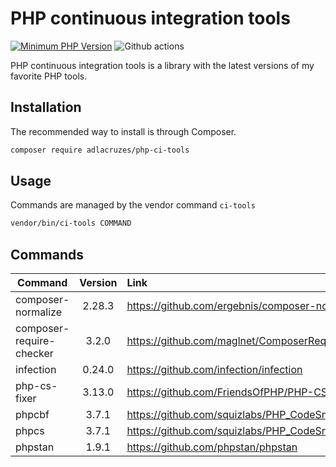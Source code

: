 # PHP continuous integration tools

[![Minimum PHP Version](https://img.shields.io/badge/php-%3E%3D%207.4-8892BF.svg?style=flat-square)](https://php.net/)
![Github actions](https://github.com/adlacruzes/php-ci-tools/workflows/Continuous%20Integration/badge.svg?branch=master)
                 
PHP continuous integration tools is a library with the latest versions of my favorite PHP tools.

## Installation

The recommended way to install is through Composer.

```sh
composer require adlacruzes/php-ci-tools
``` 

## Usage

Commands are managed by the vendor command `ci-tools`

```sh
vendor/bin/ci-tools COMMAND
```

## Commands

| Command                  | Version | Link                                               |
|--------------------------|:-------:|:---------------------------------------------------|
| composer-normalize       | 2.28.3  | https://github.com/ergebnis/composer-normalize     |
| composer-require-checker |  3.2.0  | https://github.com/maglnet/ComposerRequireChecker  |
| infection                | 0.24.0  | https://github.com/infection/infection             |
| php-cs-fixer             | 3.13.0  | https://github.com/FriendsOfPHP/PHP-CS-Fixer       |
| phpcbf                   |  3.7.1  | https://github.com/squizlabs/PHP_CodeSniffer       |
| phpcs                    |  3.7.1  | https://github.com/squizlabs/PHP_CodeSniffer       |
| phpstan                  | 1.9.1   | https://github.com/phpstan/phpstan                 |
